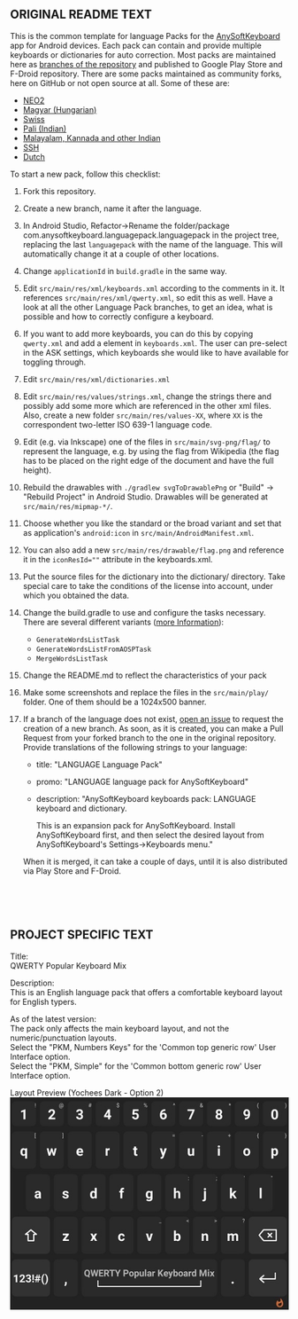 ORIGINAL README TEXT
--------------------

This is the common template for language Packs for the [AnySoftKeyboard](https://github.com/AnySoftKeyboard/AnySoftKeyboard) app for Android devices.
Each pack can contain and provide multiple keyboards or dictionaries for auto correction.
Most packs are maintained here as [branches of the repository](https://github.com/AnySoftKeyboard/LanguagePack/branches) and published to Google Play Store and F-Droid repository. There are some packs maintained as community forks, here on GitHub or not open source at all. Some of these are:

* [NEO2](https://github.com/kertase/neo_anysoftkeyboard)
* [Magyar (Hungarian)](https://github.com/rhornig/anysoftkeyboard-hungarian)
* [Swiss](https://play.google.com/store/apps/details?id=ch.masshardt.anysoftkeyboard.swisslanguagepack)
* [Pali (Indian)](https://github.com/yuttadhammo/ask-pali-keyboard)
* [Malayalam, Kannada and other Indian](https://sriandroid.wordpress.com/)
* [SSH](https://github.com/pi3ch/ssh_anysoftkeyboard)
* [Dutch](https://github.com/OpenTaal/LanguagePack/tree/Dutch)

To start a new pack, follow this checklist:

1. Fork this repository.
1. Create a new branch, name it after the language.
1. In Android Studio, Refactor->Rename the folder/package com.anysoftkeyboard.languagepack.languagepack in the project tree, replacing the last `languagepack` with the name of the language. This will automatically change it at a couple of other locations.
1. Change `applicationId` in `build.gradle` in the same way.
1. Edit `src/main/res/xml/keyboards.xml` according to the comments in it. It references `src/main/res/xml/qwerty.xml`, so edit this as well. Have a look at all the other Language Pack branches, to get an idea, what is possible and how to correctly configure a keyboard.
1. If you want to add more keyboards, you can do this by copying `qwerty.xml` and add a <keyboard> element in `keyboards.xml`. The user can pre-select in the ASK settings, which keyboards she would like to have available for toggling through.
1. Edit `src/main/res/xml/dictionaries.xml`
1. Edit `src/main/res/values/strings.xml`, change the strings there and possibly add some more which are referenced in the other xml files. Also, create a new folder `src/main/res/values-XX`, where `XX` is the correspondent two-letter ISO 639-1 language code.
1. Edit (e.g. via Inkscape) one of the files in `src/main/svg-png/flag/` to represent the language, e.g. by using the flag from Wikipedia (the flag has to be placed on the right edge of the document and have the full height).
1. Rebuild the drawables with `./gradlew svgToDrawablePng` or "Build" -> "Rebuild Project" in Android Studio. Drawables will be generated at `src/main/res/mipmap-*/`.
1. Choose whether you like the standard or the broad variant and set that as application's `android:icon` in `src/main/AndroidManifest.xml`.
1. You can also add a new `src/main/res/drawable/flag.png` and reference it in the `iconResId=""` attribute in the keyboards.xml.
1. Put the source files for the dictionary into the dictionary/ directory. Take special care to take the conditions of the license into account, under which you obtained the data.
1. Change the build.gradle to use and configure the tasks necessary. There are several different variants ([more Information](https://github.com/AnySoftKeyboard/AnySoftKeyboardTools/blob/master/README.md)):
    * `GenerateWordsListTask`
    * `GenerateWordsListFromAOSPTask`
    * `MergeWordsListTask`
1. Change the README.md to reflect the characteristics of your pack
1. Make some screenshots and replace the files in the `src/main/play/` folder. One of them should be a 1024x500 banner.
1. If a branch of the language does not exist, [open an issue](https://github.com/AnySoftKeyboard/LanguagePack/issues/new) to request the creation of a new branch. As soon, as it is created, you can make a Pull Request from your forked branch to the one in the original repository. Provide translations of the following strings to your language:
    * title: "LANGUAGE Language Pack"
    * promo: "LANGUAGE language pack for AnySoftKeyboard"
    * description: "AnySoftKeyboard keyboards pack:
      LANGUAGE keyboard and dictionary.

      This is an expansion pack for AnySoftKeyboard.
      Install AnySoftKeyboard first, and then select the desired layout from AnySoftKeyboard's Settings->Keyboards menu."

    When it is merged, it can take a couple of days, until it is also distributed via Play Store and F-Droid.

<br/>
<br/>
<br/>

PROJECT SPECIFIC TEXT
---------------------

Title:  
QWERTY Popular Keyboard Mix

Description:  
This is an English language pack that offers a comfortable keyboard layout for English typers.

As of the latest version:  
The pack only affects the main keyboard layout, and not the numeric/punctuation layouts.  
Select the "PKM, Numbers Keys" for the 'Common top generic row' User Interface option.  
Select the "PKM, Simple" for the 'Common bottom generic row' User Interface option.  

Layout Preview (Yochees Dark - Option 2)  
![Preview](preview.jpg)
